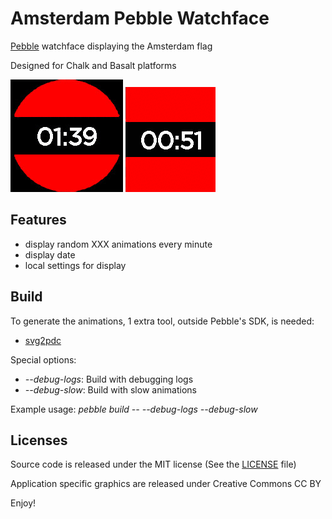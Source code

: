 Amsterdam Pebble Watchface
==========================

[Pebble](https://www.pebble.com/) watchface displaying the Amsterdam flag

Designed for Chalk and Basalt platforms

![Chalk roll animation](/assets/chalk/animation_roll.gif?raw=true "Roll animation")
![Basalt slide animation](/assets/basalt/animation_slide.gif?raw=true "Slide animation")

Features
--------

- display random XXX animations every minute
- display date
- local settings for display

Build
-----

To generate the animations, 1 extra tool, outside Pebble's SDK, is needed:
- [svg2pdc](https://github.com/tardypad/pebble-svg2pdc/blob/master/tools/svg2pdc.py)

Special options:
- _--debug-logs_: Build with debugging logs
- _--debug-slow_: Build with slow animations

Example usage: _pebble build -- --debug-logs --debug-slow_

Licenses
--------

Source code is released under the MIT license (See the [LICENSE](LICENSE) file)

Application specific graphics are released under Creative Commons CC BY


Enjoy!